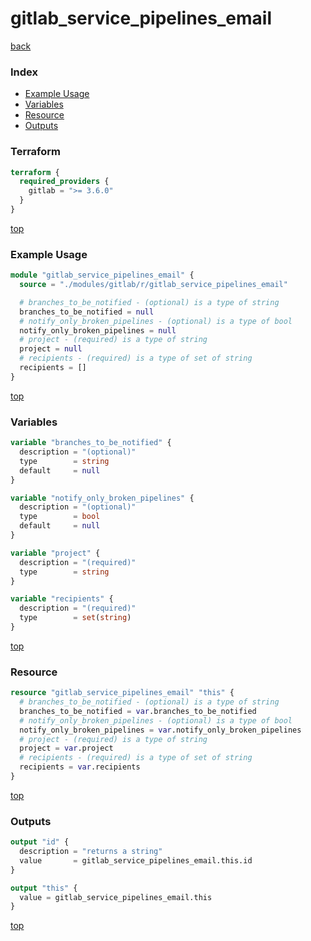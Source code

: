 # gitlab_service_pipelines_email

[back](../gitlab.md)

### Index

- [Example Usage](#example-usage)
- [Variables](#variables)
- [Resource](#resource)
- [Outputs](#outputs)

### Terraform

```terraform
terraform {
  required_providers {
    gitlab = ">= 3.6.0"
  }
}
```

[top](#index)

### Example Usage

```terraform
module "gitlab_service_pipelines_email" {
  source = "./modules/gitlab/r/gitlab_service_pipelines_email"

  # branches_to_be_notified - (optional) is a type of string
  branches_to_be_notified = null
  # notify_only_broken_pipelines - (optional) is a type of bool
  notify_only_broken_pipelines = null
  # project - (required) is a type of string
  project = null
  # recipients - (required) is a type of set of string
  recipients = []
}
```

[top](#index)

### Variables

```terraform
variable "branches_to_be_notified" {
  description = "(optional)"
  type        = string
  default     = null
}

variable "notify_only_broken_pipelines" {
  description = "(optional)"
  type        = bool
  default     = null
}

variable "project" {
  description = "(required)"
  type        = string
}

variable "recipients" {
  description = "(required)"
  type        = set(string)
}
```

[top](#index)

### Resource

```terraform
resource "gitlab_service_pipelines_email" "this" {
  # branches_to_be_notified - (optional) is a type of string
  branches_to_be_notified = var.branches_to_be_notified
  # notify_only_broken_pipelines - (optional) is a type of bool
  notify_only_broken_pipelines = var.notify_only_broken_pipelines
  # project - (required) is a type of string
  project = var.project
  # recipients - (required) is a type of set of string
  recipients = var.recipients
}
```

[top](#index)

### Outputs

```terraform
output "id" {
  description = "returns a string"
  value       = gitlab_service_pipelines_email.this.id
}

output "this" {
  value = gitlab_service_pipelines_email.this
}
```

[top](#index)